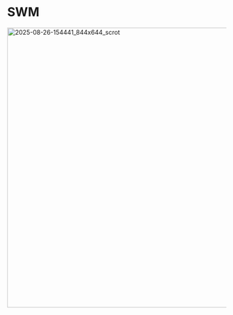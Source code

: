 # SWM

<img width="844" height="644" alt="2025-08-26-154441_844x644_scrot" src="https://github.com/user-attachments/assets/584a2507-fd86-45f2-9aeb-f95eb95d1009" />
